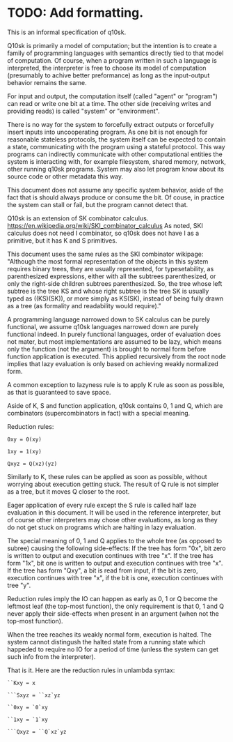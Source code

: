 # TODO: Add formatting.

This is an informal specification of q10sk.

Q10sk is primarily a model of computation;
but the intention is to create a family of programming languages
with semantics directly tied to that model of computation.
Of course, when a program written in such a language is interpreted,
the interpreter is free to choose its model of computation
(presumably to achive better preformance)
as long as the input-output behavior remains the same.

For input and output, the computation itself (called "agent" or "program")
can read or write one bit at a time.
The other side (receiving writes and providing reads) is called
"system" or "environment".

There is no way for the system to forcefully extract outputs
or forcefully insert inputs into uncooperating program.
As one bit is not enough for reasonable stateless protocols,
the system itself can be expected to contain a state,
communicating with the program using a stateful protocol.
This way programs can indirectly communicate
with other computational entities the system is interacting with,
for example filesystem, shared memory, network, other running q10sk programs.
System may also let program know about its source code
or other metadata this way.

This document does not assume any specific system behavior,
aside of the fact that is should always produce or consume the bit.
Of couse, in practice the system can stall or fail,
but the program cannot detect that.

Q10sk is an extension of SK combinator calculus.
https://en.wikipedia.org/wiki/SKI_combinator_calculus
As noted, SKI calculus does not need I combinator,
so q10sk does not have I as a primitive, but it has K and S primitives.

This document uses the same rules as the SKI combinator wikipage:
"Although the most formal representation of the objects in this system requires binary trees,
they are usually represented, for typesetability, as parenthesized expressions,
either with all the subtrees parenthesized, or only the right-side children subtrees parenthesized.
So, the tree whose left subtree is the tree KS and whose right subtree is the tree SK
is usually typed as ((KS)(SK)), or more simply as KS(SK),
instead of being fully drawn as a tree (as formality and readability would require)."

A programming language narrowed down to SK calculus
can be purely functional, we assume q10sk languages narrowed down are purely functional indeed.
In purely functional languages, order of evaluation does not mater,
but most implementations are assumed to be lazy,
which means only the function (not the argument) is brought to normal form
before function application is executed.
This applied recursively from the root node implies that
lazy evaluation is only based on achieving weakly normalized form.

A common exception to lazyness rule is to apply K rule as soon as possible,
as that is guaranteed to save space.

Aside of K, S and function application, q10sk contains 0, 1 and Q,
which are combinators (supercombinators in fact) with a special meaning.

Reduction rules:

<code>0xy = 0(xy)</code>

<code>1xy = 1(xy)</code>

<code>Qxyz = Q(xz)(yz)</code>

Similarly to K, these rules can be applied as soon as possible,
without worrying about execution getting stuck.
The result of Q rule is not simpler as a tree,
but it moves Q closer to the root.

Eager application of every rule except the S rule is called
half laze evaluation in this document.
It will be used in the reference interpreter,
but of course other interpreters may chose other evaluations,
as long as they do not get stuck on programs which are halting in lazy evaluation.

The special meaning of 0, 1 and Q applies to the whole tree
(as opposed to subree) causing the following side-effects:
If the tree has form "0x", bit zero is written to output and execution continues with tree "x".
If the tree has form "1x", bit one is written to output and execution continues with tree "x".
If the tree has form "Qxy", a bit is read from input,
if the bit is zero, execution continues with tree "x",
if the bit is one, execution continues with tree "y".

Reduction rules imply the IO can happen as early as 0, 1 or Q become the leftmost leaf
(the top-most function), the only requirement is that 0, 1 and Q
never apply their side-effects when present in an argument (when not the top-most function).

When the tree reaches its weakly normal form, execution is halted.
The system cannot distingush the halted state from a running state which happeded
to require no IO for a period of time (unless the system can get such info from the interpreter).

That is it. Here are the reduction rules in unlambda syntax:

<code>\`\`Kxy = x</code>

<code>\`\`\`Sxyz = \`\`xz\`yz</code>

<code>\`\`0xy = \`0\`xy</code>

<code>\`\`1xy = \`1\`xy</code>

<code>\`\`\`Qxyz = \`\`Q\`xz\`yz</code>
